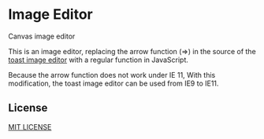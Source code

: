 # Image Editor
Canvas image editor

This is an image editor, replacing the arrow function (=>) in the source of the [toast image editor](https://github.com/nhnent/tui.image-editor) with a regular function in JavaScript.

Because the arrow function does not work under IE 11,
With this modification, the toast image editor can be used from IE9 to IE11.


## License
[MIT LICENSE](https://github.com/nhnent/tui.image-editor/blob/master/LICENSE)
